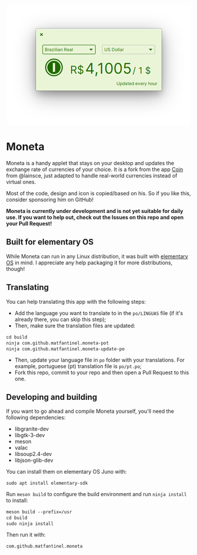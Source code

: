 <p align="center">
    <img src="data/screenshots/Main.png" alt="Screenshot" />
</p>

# Moneta

Moneta is a handy applet that stays on your desktop and updates the exchange rate of currencies of your choice. It is a fork from the app [Coin](https://github.com/lainsce/coin/) from @lainsce, just adapted to handle real-world currencies instead of virtual ones.

Most of the code, design and icon is copied/based on his. So if you like this, consider sponsoring him on GitHub!

**Moneta is currently under development and is not yet suitable for daily use. If you want to help out, check out the Issues on this repo and open your Pull Request!**

## Built for elementary OS

While Moneta can run in any Linux distribution, it was built with [elementary OS] in mind. I appreciate any help packaging it for more distributions, though!

<!-- [![Get it on AppCenter](https://appcenter.elementary.io/badge.svg)][AppCenter] -->

## Translating

You can help translating this app with the following steps:

* Add the language you want to translate to in the `po/LINGUAS` file (if it's already there, you can skip this step);
* Then, make sure the translation files are updated:
```shell
cd build
ninja com.github.matfantinel.moneta-pot
ninja com.github.matfantinel.moneta-update-po
```
* Then, update your language file in `po` folder with your translations. For example, portuguese (pt) translation file is `po/pt.po`;
* Fork this repo, commit to your repo and then open a Pull Request to this one.

## Developing and building

If you want to go ahead and compile Moneta yourself, you'll need the following dependencies:

* libgranite-dev
* libgtk-3-dev
* meson
* valac
* libsoup2.4-dev
* libjson-glib-dev

You can install them on elementary OS Juno with:

```shell
sudo apt install elementary-sdk
```

Run `meson build` to configure the build environment and run `ninja install`
to install:

```shell
meson build --prefix=/usr
cd build
sudo ninja install
```

Then run it with:

```shell
com.github.matfantinel.moneta
```

[elementary OS]: https://elementary.io
[AppCenter]: https://appcenter.elementary.io/com.github.matfantinel.moneta
